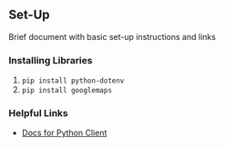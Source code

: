 ## Set-Up

Brief document with basic set-up instructions and links

### Installing Libraries

1. `pip install python-dotenv`
2. `pip install googlemaps`

### Helpful Links

- [Docs for Python Client](https://googlemaps.github.io/google-maps-services-python/docs/index.html)
